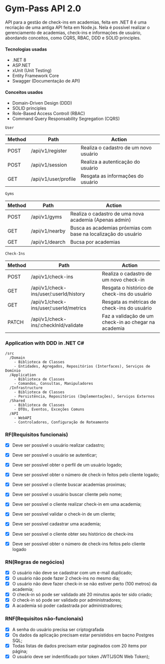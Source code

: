 # Gym-Pass API 2.0
API para a gestão de check-ins em academias, feita em .NET 8 é uma recriação de uma antiga API feita em Node.js.
Nela é possível realizar o gerenciamento de academias, check-ins e informações de usuário, abordando conceitos, como
CQRS, RBAC, DDD e SOLID principles.

#### Tecnologias usadas

- .NET 8
- ASP.NET
- xUnit (Unit Testing)
- Entity Framework Core
- Swagger (Documentação de API)

#### Conceitos usados

- Domain-Driven Design (DDD)
- SOLID principles
- Role-Based Access Controll (RBAC)
- Command Query Responsability Segregation (CQRS)


`User`

| Method | Path | Action |
| ------ | ---- | ------ |
| POST   | /api/v1/register | Realiza o cadastro de um novo usuário |
| POST   | /api/v1/session  | Realiza a autenticação do usuário |
| GET    | /api/v1/user/profile | Resgata as informações do usuário |

`Gyms`

| Method | Path | Action |
| ------ | ---- | ------ |
| POST   | /api/v1/gyms | Realiza o cadastro de uma nova academia (Apenas admin) |
| GET    | /api/v1/nearby  | Busca as academias próxmias com base na localização do usuário |
| GET    | /api/v1/dearch | Bucsa por academias |

`Check-Ins`

| Method | Path | Action |
| ------ | ---- | ------ |
| POST   | /api/v1/check-ins | Realiza o cadastro de um novo check-in |
| GET    | /api/v1/check-ins/user/:userId/history  | Resgata o histórico de check-ins do usuário |
| GET    | /api/v1/check-ins/user/:userId/metrics | Resgata as métricas de check-ins do usuário |
| PATCH  | /api/v1/check-ins/:checkInId/validate | Faz a validação de um check-in ao chegar na academia |


### Application with DDD in .NET C#
```plaintext
/src
  /Domain
    - Biblioteca de Classes
    - Entidades, Agregados, Repositórios (Interfaces), Serviços de Domínio
  /Application
    - Biblioteca de Classes
    - Comandos, Consultas, Manipuladores
  /Infrastructure
    - Biblioteca de Classes
    - Persistência, Repositórios (Implementações), Serviços Externos
  /Shared
    - Biblioteca de Classes
    - DTOs, Eventos, Exceções Comuns
  /API
    - WebAPI
    - Controladores, Configuração de Roteamento
```

### RF(Requisitos funcionais)

- [x] Deve ser possível o usuário realizar cadastro;
- [x] Deve ser possível o usuário se autenticar;
- [x] Deve ser possível obter o perfil de um usuário logado;
- [x] Deve ser possível obter o número de check-in feitos pelo cliente logado;
- [x] Deve ser possível o cliente buscar academias proximas;
- [x] Deve ser possível o usuário buscar cliente pelo nome;
- [x] Deve ser possível o cliente realizar check-in em uma academia;
- [x] Deve ser possível validar o check-in de um cliente;
- [x] Deve ser possível cadastrar uma academia;
- [x] Deve ser possível o cliente obter seu histórico de check-ins
- [x] Deve ser possível obter o número de check-ins feitos pelo cliente logado


### RN(Regras de negócios)

- [x] O usuário não deve se cadastrar com um e-mail duplicado;
- [x] O usuário não pode fazer 2 check-ins no mesmo dia;
- [x] O usuário não deve fazer check-in se não estiver perto (100 metros) da academia;
- [x] O check-in só pode ser validado até 20 minutos após ter sido criado;
- [x] O check-in só pode ser validado por administradores;
- [x] A academia só poder cadastrada por administradores;

### RNF(Requisitos não-funcionais)

- [x] A senha do usuário precisa ser criptografada
- [x] Os dados da aplicação precisam estar persistidos em bacno Postgres SQL;
- [x] Todas listas de dados precisam estar paginados com 20 items por página;
- [x] O usuário deve ser indentificado por token JWT(JSON Web Token);